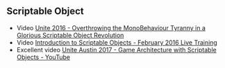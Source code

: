 
## Scriptable Object
* Video [Unite 2016 - Overthrowing the MonoBehaviour Tyranny in a Glorious Scriptable Object Revolution](https://www.youtube.com/watch?v=6vmRwLYWNRo)
* Video [Introduction to Scriptable Objects - February 2016 Live Training](https://learn.unity.com/tutorial/introduction-to-scriptable-objects#5cf187b7edbc2a31a3b9b123)
* Excellent video [Unite Austin 2017 - Game Architecture with Scriptable Objects - YouTube](https://www.youtube.com/watch?v=raQ3iHhE_Kk&feature=youtu.be)
